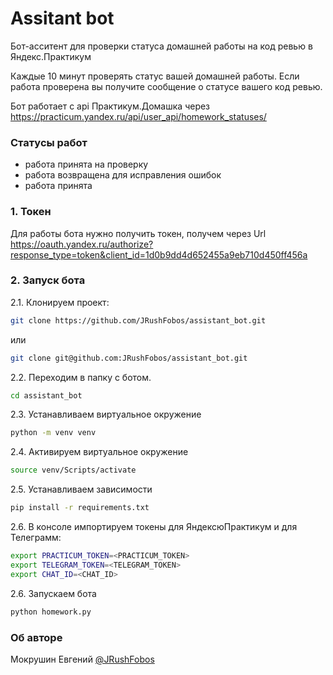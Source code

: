 # Assitant bot
Бот-асситент для проверки статуса домашней работы на код ревью в Яндекс.Практикум

Каждые 10 минут проверять статус вашей домашней работы.
Если работа проверена вы получите сообщение о статусе вашего код ревью.

Бот работает с api Практикум.Домашка через https://practicum.yandex.ru/api/user_api/homework_statuses/

### Статусы работ
- работа принята на проверку
- работа возвращена для исправления ошибок
- работа принята

### 1. Токен
Для работы бота нужно получить токен, получем через Url
https://oauth.yandex.ru/authorize?response_type=token&client_id=1d0b9dd4d652455a9eb710d450ff456a

### 2. Запуск бота
2.1. Клонируем проект:

```bash
git clone https://github.com/JRushFobos/assistant_bot.git
```

или

```bash
git clone git@github.com:JRushFobos/assistant_bot.git
```

2.2. Переходим в папку с ботом.

```bash
cd assistant_bot
```

2.3. Устанавливаем виртуальное окружение

```bash
python -m venv venv
```

2.4. Активируем виртуальное окружение

```bash
source venv/Scripts/activate
```

2.5. Устанавливаем зависимости

```bash
pip install -r requirements.txt
```

2.6. В консоле импортируем токены для ЯндексюПрактикум и для Телеграмм:

```bash
export PRACTICUM_TOKEN=<PRACTICUM_TOKEN>
export TELEGRAM_TOKEN=<TELEGRAM_TOKEN>
export CHAT_ID=<CHAT_ID>
```

2.6. Запускаем бота

```bash
python homework.py
```

### Об авторе
Мокрушин Евгений [@JRushFobos](https://github.com/JRushFobos)